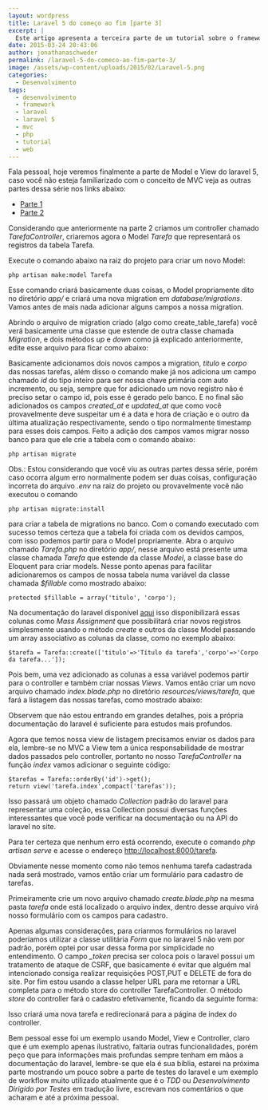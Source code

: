 ```yaml
---
layout: wordpress
title: Laravel 5 do começo ao fim [parte 3]
excerpt: |
  Este artigo apresenta a terceira parte de um tutorial sobre o framework PHP Laravel 5, apresentando como usar a parte de criação de model e view do framework
date: 2015-03-24 20:43:06
author: jonathanaschweder
permalink: /laravel-5-do-comeco-ao-fim-parte-3/
image: /assets/wp-content/uploads/2015/02/Laravel-5.png
categories:
  - Desenvolvimento
tags:
  - desenvolvimento
  - framework
  - laravel
  - laravel 5
  - mvc
  - php
  - tutorial
  - web
---
```


Fala pessoal, hoje veremos finalmente a parte de Model e View do laravel 5, caso você não esteja familiarizado com o conceito de MVC veja as outras partes dessa série nos links abaixo:
<ul>
	<li><a href="/2015/02/18/tutorial-laravel-5/" target="_blank">Parte 1</a></li>
	<li><a href="/2015/03/09/tutorial-laravel-5-parte-2/" target="_blank">Parte 2</a></li>
</ul>
Considerando que anteriormente na parte 2 criamos um controller chamado <i>TarefaController</i>, criaremos agora o Model <i>Tarefa</i> que representará os registros da tabela Tarefa.

Execute o comando abaixo na raiz do projeto para criar um novo Model:
<pre><code>php artisan make:model Tarefa</code></pre>
Esse comando criará basicamente duas coisas, o Model propriamente dito no diretório <i>app/</i> e criará uma nova migration em <i>database/migrations</i>. Vamos antes de mais nada adicionar alguns campos a nossa migration.

Abrindo o arquivo de migration criado (algo como create_table_tarefa) você verá basicamente uma classe que estende de outra classe chamada <i>Migration</i>, e dois métodos <i>up</i> e <i>down</i> como já explicado anteriormente, edite esse arquivo para ficar como abaixo:

<script src="https://gist.github.com/jaschweder/31f5dfbedbaa47dbbe9d.js"></script>Basicamente adicionamos dois novos campos a migration, <i>titulo</i> e <i>corpo</i> das nossas tarefas, além disso o comando make já nos adiciona um campo chamado <i>id</i> do tipo inteiro para ser nossa chave primária com auto incremento, ou seja, sempre que for adicionado um novo registro não é preciso setar o campo id, pois esse é gerado pelo banco. E no final são adicionados os campos <i>created_at</i> e <i>updated_at</i> que como você provavelmente deve suspeitar um é a data e hora de criação e o outro da última atualização respectivamente, sendo o tipo normalmente timestamp para esses dois campos. Feito a adição dos campos vamos migrar nosso banco para que ele crie a tabela com o comando abaixo:

<pre><code>php artisan migrate</code></pre>

Obs.: Estou considerando que você viu as outras partes dessa série, porém caso ocorra algum erro normalmente podem ser duas coisas, configuração incorreta do arquivo <i>.env</i> na raiz do projeto ou provavelmente você não executou o comando

<pre><code>php artisan migrate:install</code></pre>

para criar a tabela de migrations no banco. Com o comando executado com sucesso temos certeza que a tabela foi criada com os devidos campos, com isso podemos partir para o Model propriamente. Abra o arquivo chamado <i>Tarefa.php</i> no diretório <i>app/</i>, nesse arquivo está presente uma classe chamada <i>Tarefa</i> que estende da classe <i>Model</i>, a classe base do Eloquent para criar models. Nesse ponto apenas para facilitar adicionaremos os campos de nossa tabela numa variável da classe chamada <i>$fillable</i> como mostrado abaixo:

<pre><code>protected $fillable = array('titulo', 'corpo');</code></pre>

Na documentação do laravel disponível <a href="http://laravel.com/docs/4.2/eloquent#mass-assignment">aqui</a> isso disponibilizará essas colunas como <i>Mass Assignment</i> que possibilitará criar novos registros simplesmente usando o método <i>create</i> e outros da classe Model passando um array associativo as colunas da classe, como no exemplo abaixo:

<pre><code>$tarefa = Tarefa::create(['titulo'=&gt;'Título da tarefa','corpo'=&gt;'Corpo da tarefa...']);</code></pre>

Pois bem, uma vez adicionado as colunas a essa variável podemos partir para o controller e também criar nossas <i>Views</i>. Vamos então criar um novo arquivo chamado <i>index.blade.php</i> no diretório <i>resources/views/tarefa</i>, que fará a listagem das nossas tarefas, como mostrado abaixo:<script src="https://gist.github.com/jaschweder/5a094ac5518126f87dbc.js"></script>

Observem que não estou entrando em grandes detalhes, pois a própria documentação do laravel é suficiente para estudos mais profundos.

Agora que temos nossa view de listagem precisamos enviar os dados para ela, lembre-se no MVC a View tem a única responsabilidade de mostrar dados passados pelo controller, portanto no nosso <i>TarefaController</i> na função <i>index</i> vamos adicionar o seguinte código:
<pre><code>$tarefas = Tarefa::orderBy('id')-&gt;get();
return view('tarefa.index',compact('tarefas'));</code></pre>
Isso passará um objeto chamado <i>Collection</i> padrão do laravel para representar uma coleção, essa Collection possui diversas funções interessantes que você pode verificar na documentação ou na API do laravel no site.

Para ter certeza que nenhum erro está ocorrendo, execute o comando <i>php artisan serve</i> e acesse o endereço <a href="http://localhost:8000/tarefa">http://localhost:8000/tarefa</a>.

Obviamente nesse momento como não temos nenhuma tarefa cadastrada nada será mostrado, vamos então criar um formulário para cadastro de tarefas.

Primeiramente crie um novo arquivo chamado <i>create.blade.php</i> na mesma pasta <i>tarefa</i> onde está localizado o arquivo index, dentro desse arquivo virá nosso formulário com os campos para cadastro.

<script src="https://gist.github.com/jaschweder/f5d421dd8d5c19d31aff.js"></script>Apenas algumas considerações, para criarmos formulários no laravel poderíamos utilizar a classe utilitária <i>Form</i> que no laravel 5 não vem por padrão, porém optei por usar dessa forma por simplicidade no entendimento. O campo <i>_token</i> precisa ser coloca pois o laravel possui um tratamento de ataque de CSRF, que basicamente é evitar que alguém mal intencionado consiga realizar requisições POST,PUT e DELETE de fora do site. Por fim estou usando a classe helper URL para me retornar a URL completa para o método store do controller TarefaController. O método <i>store</i> do controller fará o cadastro efetivamente, ficando da seguinte forma:<script src="https://gist.github.com/jaschweder/684fab4a816e2f90afba.js"></script>

Isso criará uma nova tarefa e redirecionará para a página de index do controller.

Bem pessoal esse foi um exemplo usando Model, View e Controller, claro que é um exemplo apenas ilustrativo, faltaria outras funcionalidades, porém peço que para informações mais profundas sempre tenham em mãos a documentação do laravel, lembre-se que ela é sua bíblia, estarei na próxima parte mostrando um pouco sobre a parte de testes do laravel e um exemplo de workflow muito utilizado atualmente que é o <i>TDD</i> ou <i>Desenvolvimento Dirigido por Testes</i> em tradução livre, escrevam nos comentários o que acharam e até a próxima pessoal.